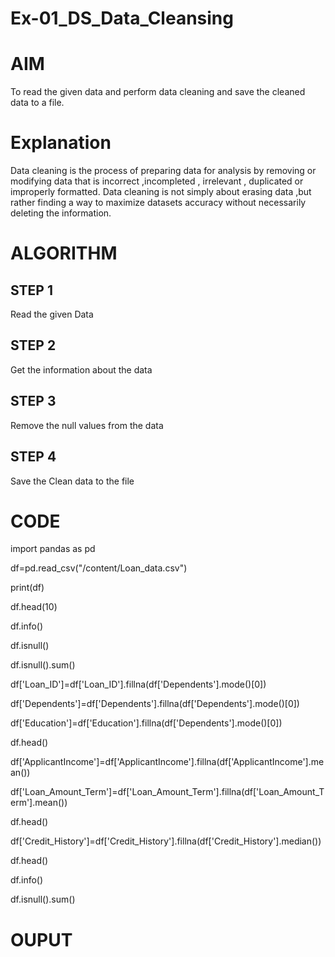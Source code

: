 # Ex-01_DS_Data_Cleansing

# AIM

To read the given data and perform data cleaning and save the cleaned data to a file.

# Explanation

Data cleaning is the process of preparing data for analysis by removing or modifying data that is incorrect ,incompleted , irrelevant , duplicated or improperly formatted. Data cleaning is not simply about erasing data ,but rather finding a way to maximize datasets accuracy without necessarily deleting the information.

# ALGORITHM

## STEP 1

Read the given Data

## STEP 2

Get the information about the data

## STEP 3

Remove the null values from the data

## STEP 4

Save the Clean data to the file

# CODE

import pandas as pd

df=pd.read_csv("/content/Loan_data.csv")

print(df)

df.head(10)

df.info()

df.isnull()

df.isnull().sum()

df['Loan_ID']=df['Loan_ID'].fillna(df['Dependents'].mode()[0])

df['Dependents']=df['Dependents'].fillna(df['Dependents'].mode()[0])

df['Education']=df['Education'].fillna(df['Dependents'].mode()[0])

df.head()

df['ApplicantIncome']=df['ApplicantIncome'].fillna(df['ApplicantIncome'].mean())

df['Loan_Amount_Term']=df['Loan_Amount_Term'].fillna(df['Loan_Amount_Term'].mean())

df.head()

df['Credit_History']=df['Credit_History'].fillna(df['Credit_History'].median())

df.head()

df.info()

df.isnull().sum()

# OUPUT












